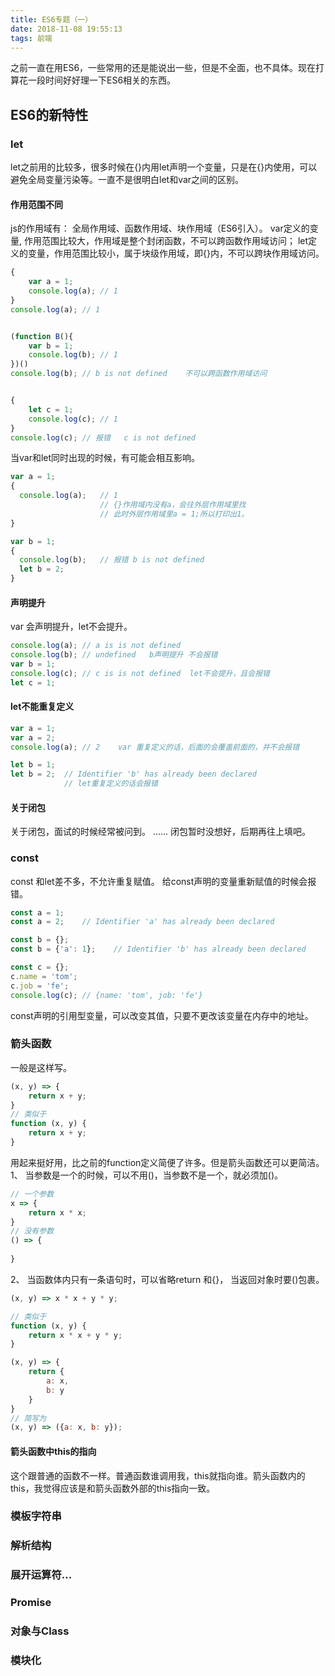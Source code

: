 ```yaml
---
title: ES6专题（一）
date: 2018-11-08 19:55:13
tags: 前端
---
```

之前一直在用ES6，一些常用的还是能说出一些，但是不全面，也不具体。现在打算花一段时间好好理一下ES6相关的东西。

## ES6的新特性

### let
let之前用的比较多，很多时候在{}内用let声明一个变量，只是在{}内使用，可以避免全局变量污染等。一直不是很明白let和var之间的区别。

#### 作用范围不同
js的作用域有： 全局作用域、函数作用域、块作用域（ES6引入）。
var定义的变量, 作用范围比较大，作用域是整个封闭函数，不可以跨函数作用域访问；
let定义的变量，作用范围比较小，属于块级作用域，即{}内，不可以跨块作用域访问。
```javascript
{
    var a = 1;
    console.log(a); // 1
}
console.log(a); // 1


(function B(){
    var b = 1;
    console.log(b); // 1
})()
console.log(b); // b is not defined    不可以跨函数作用域访问


{
    let c = 1;
    console.log(c); // 1
}
console.log(c); // 报错   c is not defined
```

当var和let同时出现的时候，有可能会相互影响。
```javascript
var a = 1;
{
  console.log(a);   // 1    
                    // {}作用域内没有a，会往外层作用域里找
                    // 此时外层作用域里a = 1;所以打印出1。
}

var b = 1;
{
  console.log(b);   // 报错 b is not defined
  let b = 2;
}
```

#### 声明提升
var 会声明提升，let不会提升。
```javascript
console.log(a); // a is is not defined
console.log(b); // undefined   b声明提升 不会报错
var b = 1;
console.log(c); // c is is not defined  let不会提升，且会报错
let c = 1;
```

#### let不能重复定义
```javascript
var a = 1;
var a = 2;
console.log(a); // 2    var 重复定义的话，后面的会覆盖前面的，并不会报错

let b = 1;
let b = 2;  // Identifier 'b' has already been declared 
            // let重复定义的话会报错
```

#### 关于闭包
关于闭包，面试的时候经常被问到。
......
闭包暂时没想好，后期再往上填吧。
### const
const 和let差不多，不允许重复赋值。
给const声明的变量重新赋值的时候会报错。
```javascript
const a = 1;
const a = 2;    // Identifier 'a' has already been declared

const b = {};
const b = {'a': 1};    // Identifier 'b' has already been declared

const c = {};
c.name = 'tom';
c.job = 'fe';
console.log(c); // {name: 'tom', job: 'fe'}
```
const声明的引用型变量，可以改变其值，只要不更改该变量在内存中的地址。

### 箭头函数
一般是这样写。
```javascript
(x, y) => {
    return x + y;
}
// 类似于
function (x, y) {
    return x + y;
}
```
用起来挺好用，比之前的function定义简便了许多。但是箭头函数还可以更简洁。
1、 当参数是一个的时候，可以不用()，当参数不是一个，就必须加()。
```javascript
// 一个参数
x => {
    return x * x;
}
// 没有参数
() => {
    
}
```
2、 当函数体内只有一条语句时，可以省略return 和{}， 当返回对象时要()包裹。
```javascript
(x, y) => x * x + y * y;

// 类似于
function (x, y) {
    return x * x + y * y;
}

(x, y) => {
    return {
        a: x,
        b: y
    }
}
// 简写为
(x, y) => ({a: x, b: y});
```
#### 箭头函数中this的指向
这个跟普通的函数不一样。普通函数谁调用我，this就指向谁。箭头函数内的this，我觉得应该是和箭头函数外部的this指向一致。
### 模板字符串



### 解析结构



### 展开运算符...



### Promise



### 对象与Class


### 模块化



